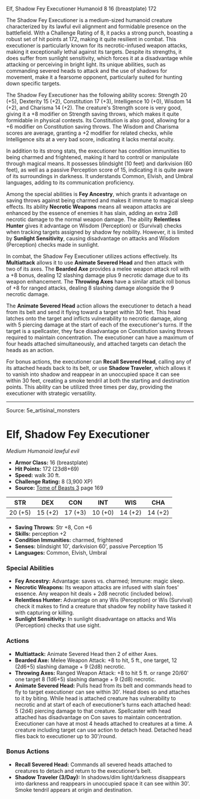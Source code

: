 <MonsterName/>Elf, Shadow Fey Executioner</MonsterName>
<CreatureType/>Humanoid</CreatureType>
<CR/>8</CR>
<AC/>16 (breastplate)</AC>
<HP/>172</HP>
<summary>The Shadow Fey Executioner is a medium-sized humanoid creature characterized by its lawful evil alignment and formidable presence on the battlefield. With a Challenge Rating of 8, it packs a strong punch, boasting a robust set of hit points at 172, making it quite resilient in combat. This executioner is particularly known for its necrotic-infused weapon attacks, making it exceptionally lethal against its targets. Despite its strengths, it does suffer from sunlight sensitivity, which forces it at a disadvantage while attacking or perceiving in bright light. Its unique abilities, such as commanding severed heads to attack and the use of shadows for movement, make it a fearsome opponent, particularly suited for hunting down specific targets.</summary>

<detail>

The Shadow Fey Executioner has the following ability scores: Strength 20 (+5), Dexterity 15 (+2), Constitution 17 (+3), Intelligence 10 (+0), Wisdom 14 (+2), and Charisma 14 (+2). The creature's Strength score is very good, giving it a +8 modifier on Strength saving throws, which makes it quite formidable in physical contests. Its Constitution is also good, allowing for a +6 modifier on Constitution saving throws. The Wisdom and Charisma scores are average, granting a +2 modifier for related checks, while Intelligence sits at a very bad score, indicating it lacks mental acuity.

In addition to its strong stats, the executioner has condition immunities to being charmed and frightened, making it hard to control or manipulate through magical means. It possesses blindsight (10 feet) and darkvision (60 feet), as well as a passive Perception score of 15, indicating it is quite aware of its surroundings in darkness. It understands Common, Elvish, and Umbral languages, adding to its communication proficiency.

Among the special abilities is **Fey Ancestry**, which grants it advantage on saving throws against being charmed and makes it immune to magical sleep effects. Its ability **Necrotic Weapons** means all weapon attacks are enhanced by the essence of enemies it has slain, adding an extra 2d8 necrotic damage to the normal weapon damage. The ability **Relentless Hunter** gives it advantage on Wisdom (Perception) or (Survival) checks when tracking targets assigned by shadow fey nobility. However, it is limited by **Sunlight Sensitivity**, causing disadvantage on attacks and Wisdom (Perception) checks made in sunlight.

In combat, the Shadow Fey Executioner utilizes actions effectively. Its **Multiattack** allows it to use **Animate Severed Head** and then attack with two of its axes. The **Bearded Axe** provides a melee weapon attack roll with a +8 bonus, dealing 12 slashing damage plus 9 necrotic damage due to its weapon enhancement. The **Throwing Axes** have a similar attack roll bonus of +8 for ranged attacks, dealing 8 slashing damage alongside the 9 necrotic damage. 

The **Animate Severed Head** action allows the executioner to detach a head from its belt and send it flying toward a target within 30 feet. This head latches onto the target and inflicts vulnerability to necrotic damage, along with 5 piercing damage at the start of each of the executioner's turns. If the target is a spellcaster, they face disadvantage on Constitution saving throws required to maintain concentration. The executioner can have a maximum of four heads attached simultaneously, and attached targets can detach the heads as an action.

For bonus actions, the executioner can **Recall Severed Head**, calling any of its attached heads back to its belt, or use **Shadow Traveler**, which allows it to vanish into shadow and reappear in an unoccupied space it can see within 30 feet, creating a smoke tendril at both the starting and destination points. This ability can be utilized three times per day, providing the executioner with strategic versatility.</detail>



---

Source: 5e_artisinal_monsters

# Elf, Shadow Fey Executioner

*Medium* *Humanoid* *lawful evil*

- **Armor Class:** 16 (breastplate)
- **Hit Points:** 172 (23d8+69)
- **Speed:** walk 30 ft.
- **Challenge Rating:** 8 (3,900 XP)
- **Source:** [Tome of Beasts 3](https://koboldpress.com/kpstore/product/tome-of-beasts-3-for-5th-edition/) page 169

| STR | DEX | CON | INT | WIS | CHA |
| --- | --- | --- | --- | --- | --- |
| 20 (+5) | 15 (+2) | 17 (+3) | 10 (+0) | 14 (+2) | 14 (+2) |

- **Saving Throws**: Str +8, Con +6
- **Skills:** perception +2
- **Condition Immunities:** charmed, frightened
- **Senses:** blindsight 10', darkvision 60', passive Perception 15
- **Languages:** Common, Elvish, Umbral

### Special Abilities

- **Fey Ancestry:** Advantage: saves vs. charmed; Immune: magic sleep.
- **Necrotic Weapons:** Its weapon attacks are infused with slain foes' essence. Any weapon hit deals + 2d8 necrotic (included below).
- **Relentless Hunter:** Advantage on any Wis (Perception) or Wis (Survival) check it makes to find a creature that shadow fey nobility have tasked it with capturing or killing.
- **Sunlight Sensitivity:** In sunlight disadvantage on attacks and Wis (Perception) checks that use sight.

### Actions

- **Multiattack:** Animate Severed Head then 2 of either Axes.
- **Bearded Axe:** Melee Weapon Attack: +8 to hit, 5 ft., one target, 12 (2d6+5) slashing damage + 9 (2d8) necrotic.
- **Throwing Axes:** Ranged Weapon Attack: +8 to hit 5 ft. or range 20/60' one target 8 (1d6+5) slashing damage + 9 (2d8) necrotic.
- **Animate Severed Head:** Pulls head from its belt and commands head to fly to target executioner can see within 30'. Head does so and attaches to it by biting. While head is attached creature has vulnerability to necrotic and at start of each of executioner’s turns each attached head: 5 (2d4) piercing damage to that creature. Spellcaster with head attached has disadvantage on Con saves to maintain concentration. Executioner can have at most 4 heads attached to creatures at a time. A creature including target can use action to detach head. Detached head flies back to executioner up to 30'/round.

### Bonus Actions

- **Recall Severed Head:** Commands all severed heads attached to creatures to detach and return to the executioner’s belt.
- **Shadow Traveler (3/Day):** In shadows/dim light/darkness disappears into darkness and reappears in unoccupied space it can see within 30'. Smoke tendril appears at origin and destination.




